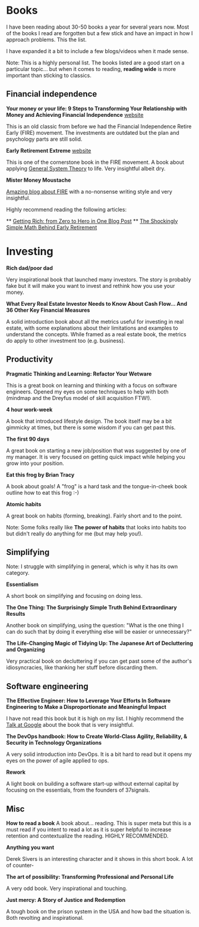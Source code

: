 # Books

I have been reading about 30-50 books a year for several years now. Most of the books I read are forgotten but a few stick and have an impact in how I approach problems. This the list.

I have expanded it a bit to include a few blogs/videos when it made sense.

Note: This is a highly personal list. The books listed are a good start on a particular topic... but when it comes to reading, **reading wide** is more important than sticking to classics.


## Financial independence

**Your money or your life: 9 Steps to Transforming Your Relationship with Money and Achieving Financial Independence** [website](https://yourmoneyoryourlife.com/book/)

This is an old classic from before we had the Financial Independence Retire Early (FIRE) movement. The investments are outdated but the plan and psychology parts are still solid.

**Early Retirement Extreme** [website](https://earlyretirementextreme.com/)

This is one of the cornerstone book in the FIRE movement. A book about applying [General System Theory](https://en.wikipedia.org/wiki/Systems_theory) to life. Very insightful albeit dry.

**Mister Money Moustache**

[Amazing blog about FIRE](https://www.mrmoneymustache.com/) with a no-nonsense writing style and very insightful.

Highly recommend reading the following articles:

** [Getting Rich: from Zero to Hero in One Blog Post](https://www.mrmoneymustache.com/2013/02/22/getting-rich-from-zero-to-hero-in-one-blog-post/)
** [The Shockingly Simple Math Behind Early Retirement](https://www.mrmoneymustache.com/2012/01/13/the-shockingly-simple-math-behind-early-retirement/)


# Investing

**Rich dad/poor dad**

Very inspirational book that launched many investors. The story is probably fake but it will make you want to invest and rethink how you use your money.

**What Every Real Estate Investor Needs to Know About Cash Flow... And 36 Other Key Financial Measures**

A solid introduction book about all the metrics useful for investing in real estate, with some explanations about their limitations and examples to understand the concepts. While framed as a real estate book, the metrics do apply to other investment too (e.g. business).

## Productivity

**Pragmatic Thinking and Learning: Refactor Your Wetware**

This is a great book on learning and thinking with a focus on software engineers. Opened my eyes on some techniques to help with both (mindmap and the Dreyfus model of skill acquisition FTW!).

**4 hour work-week**

A book that introduced lifestyle design. The book itself may be a bit gimmicky at times, but there is some wisdom if you can get past this.

**The first 90 days**

A great book on starting a new job/position that was suggested by one of my manager. It is very focused on getting quick impact while helping you grow into your position.

**Eat this frog by Brian Tracy**

A book about goals! A "frog" is a hard task and the tongue-in-cheek book outline how to eat this frog :-)

**Atomic habits**

A great book on habits (forming, breaking). Fairly short and to the point.

Note: Some folks really like **The power of habits** that looks into habits too but didn't really do anything for me (but may help you!).

## Simplifying

Note: I struggle with simplifying in general, which is why it has its own category.

**Essentialism**

A short book on simplifying and focusing on doing less.

**The One Thing: The Surprisingly Simple Truth Behind Extraordinary Results**

Another book on simplifying, using the question: "What is the one thing I can do such that by doing it everything else will be easier or unnecessary?"

**The Life-Changing Magic of Tidying Up: The Japanese Art of Decluttering and Organizing**

Very practical book on decluttering if you can get past some of the author's idiosyncracies, like thanking her stuff before discarding them.

## Software engineering

**The Effective Engineer: How to Leverage Your Efforts In Software Engineering to Make a Disproportionate and Meaningful Impact**

I have not read this book but it is high on my list. I highly recommend the [Talk at Google](https://www.youtube.com/watch?v=BnIz7H5ruy0) about the book that is very insightful.

**The DevOps handbook: How to Create World-Class Agility, Reliability, & Security in Technology Organizations**

A very solid introduction into DevOps. It is a bit hard to read but it opens my eyes on the power of agile applied to ops.

**Rework**

A light book on building a software start-up without external capital by focusing on the essentials, from the founders of 37signals.

## Misc

**How to read a book**
A book about... reading. This is super meta but this is a must read if you intent to read a lot as it is super helpful to increase retention and contextualize the reading. HIGHLY RECOMMENDED.

**Anything you want**

Derek Sivers is an interesting character and it shows in this short book. A lot of counter-

**The art of possibility: Transforming Professional and Personal Life**

A very odd book. Very inspirational and touching.

**Just mercy: A Story of Justice and Redemption**

A tough book on the prison system in the USA and how bad the situation is. Both revolting and inspirational.
